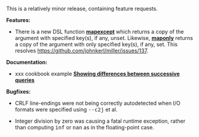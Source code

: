 This is a relatively minor release, containing feature requests.

**Features:**

* There is a new DSL function [**mapexcept**](http://johnkerl.org/miller-releases/miller-5.1.0/doc/reference-dsl.html#mapexcept) which returns a copy of the argument with specified key(s), if any, unset.  Likewise, [**maponly**](http://johnkerl.org/miller-releases/miller-5.1.0/doc/reference-dsl.html#maponly) returns a copy of the argument with only specified key(s), if any, set.  This resolves https://github.com/johnkerl/miller/issues/137.

**Documentation:**

* xxx cookbook example [**Showing differences between successive queries**](http://www.johnkerl.org/miller-releases/miller-5.2.0/doc/cookbook.html#Showing_differences_between_successive_queries)

**Bugfixes:**

* CRLF line-endings were not being correctly autodetected when I/O formats were specified using <tt>--c2j</tt> et al.

* Integer division by zero was causing a fatal runtime exception, rather than computing <tt>inf</tt> or <tt>nan</tt> as in the floating-point case.
